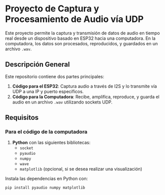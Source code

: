 # Proyecto de Captura y Procesamiento de Audio vía UDP

Este proyecto permite la captura y transmisión de datos de audio en tiempo real desde un dispositivo basado en ESP32 hacia una computadora. En la computadora, los datos son procesados, reproducidos, y guardados en un archivo `.wav`.

## Descripción General

Este repositorio contiene dos partes principales:
1. **Código para el ESP32**: Captura audio a través de I2S y lo transmite vía UDP a una IP y puerto específicos.
2. **Código para la Computadora**: Recibe, amplifica, reproduce, y guarda el audio en un archivo `.wav` utilizando sockets UDP.

## Requisitos

### Para el código de la computadora

1. **Python** con las siguientes bibliotecas:
   - `socket`
   - `pyaudio`
   - `numpy`
   - `wave`
   - `matplotlib` (opcional, si se desea realizar una visualización)

Instala las dependencias en Python con:
```bash
pip install pyaudio numpy matplotlib
